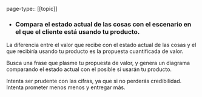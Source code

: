 page-type:: [[topic]]
- ### Compara el estado actual de las cosas con el escenario en el que el cliente está usando tu producto.

La diferencia entre el valor que recibe con el estado actual de las cosas y el que recibiría usando tu producto es la propuesta cuantificada de valor.

Busca una frase que plasme tu propuesta de valor, y genera un diagrama comparando el estado actual con el posible si usarán tu producto.

Intenta ser prudente con las cifras, ya que si no perderás credibilidad. Intenta prometer menos menos y entregar más.


